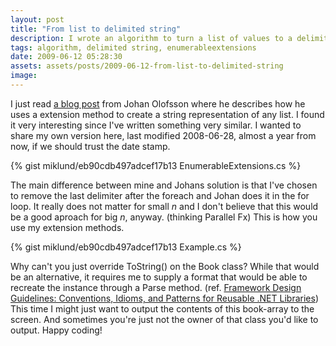 ```yaml
---
layout: post
title: "From list to delimited string"
description: I wrote an algorithm to turn a list of values to a delimited string. This could be very useful when you need to create a comma separated file.
tags: algorithm, delimited string, enumerableextensions
date: 2009-06-12 05:28:30
assets: assets/posts/2009-06-12-from-list-to-delimited-string
image: 
---
```


I just read [a blog post](http://labs.episerver.com/en/Blogs/Johano/Dates/2009/6/Joining-strings/) from Johan Olofsson where he describes how he uses a extension method to create a string representation of any list. I found it very interesting since I've written something very similar.  I wanted to share my own version here, last modified 2008-06-28, almost a year from now,  if we should trust the date stamp.

{% gist miklund/eb90cdb497adcef17b13 EnumerableExtensions.cs %}

The main difference between mine and Johans solution is that I've chosen to remove the last delimiter after the foreach and Johan does it in the for loop. It really does not matter for small _n_ and I don't believe that this would be a good aproach for big _n_, anyway. (thinking Parallel Fx)  This is how you use my extension methods.

{% gist miklund/eb90cdb497adcef17b13 Example.cs %}

Why can't you just override ToString() on the Book class? While that would be an alternative, it requires me to supply a format that would be able to recreate the instance through a Parse method. (ref. [Framework Design Guidelines: Conventions, Idioms, and Patterns for Reusable .NET Libraries](http://www.amazon.com/Framework-Design-Guidelines-Conventions-Development/dp/0321545613)) This time I might just want to output the contents of this book-array to the screen.  And sometimes you're just not the owner of that class you'd like to output. Happy coding!
